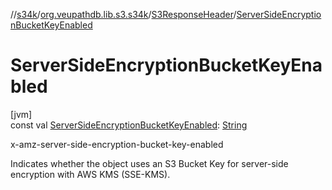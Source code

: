 //[s34k](../../../index.md)/[org.veupathdb.lib.s3.s34k](../index.md)/[S3ResponseHeader](index.md)/[ServerSideEncryptionBucketKeyEnabled](-server-side-encryption-bucket-key-enabled.md)

# ServerSideEncryptionBucketKeyEnabled

[jvm]\
const val [ServerSideEncryptionBucketKeyEnabled](-server-side-encryption-bucket-key-enabled.md): [String](https://kotlinlang.org/api/latest/jvm/stdlib/kotlin/-string/index.html)

x-amz-server-side-encryption-bucket-key-enabled

Indicates whether the object uses an S3 Bucket Key for server-side encryption with AWS KMS (SSE-KMS).
